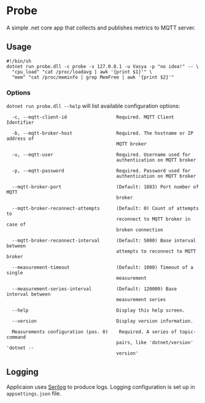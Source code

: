 # Probe
A simple .net core app that collects and publishes metrics to MQTT server.
## Usage
```
#!/bin/sh
dotnet run probe.dll -c probe -s 127.0.0.1 -u Vasya -p "no idea!" -- \
  "cpu_load" "cat /proc/loadavg | awk '{print $1}'" \
  "mem" "cat /proc/meminfo | grep MemFree | awk '{print $2}'"
```
### Options
`dotnet run probe.dll --help` will list available configuration options:
```
  -c, --mqtt-client-id                  Required. MQTT Client Identifier

  -b, --mqtt-broker-host                Required. The hostname or IP address of
                                        MQTT broker

  -u, --mqtt-user                       Required. Username used for
                                        authentication on MQTT broker

  -p, --mqtt-password                   Required. Password used for
                                        authentication on MQTT broker

  --mqtt-broker-port                    (Default: 1883) Port number of MQTT
                                        broker

  --mqtt-broker-reconnect-attempts      (Default: 0) Count of attempts to
                                        reconnect to MQTT broker in case of
                                        broken connection

  --mqtt-broker-reconnect-interval      (Default: 5000) Base interval between
                                        attempts to reconnect to MQTT broker

  --measurement-timeout                 (Default: 1000) Timeout of a single
                                        measurement

  --measurement-series-interval         (Default: 120000) Base interval between
                                        measurement series

  --help                                Display this help screen.

  --version                             Display version information.

  Measurements configuration (pos. 0)    Required. A series of topic-command
                                        pairs, like 'dotnet/version' 'dotnet --
                                        version'
```
## Logging
Applicaion uses [Serilog](https://serilog.net/) to produce logs. Logging configuration is set up in `appsettings.json` file.
